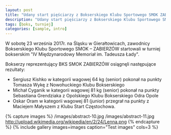 ```yaml
---
layout: post
title: "Udany start pięściarzy z Bokserskiego Klubu Sportowego SMOK ZABIERZÓW"
description: "Udany start pięściarzy z Bokserskiego Klubu Sportowego SMOK ZABIERZÓW."
tags: [boks, turniej]
categories: [sample, intro]
---
```


W sobotę 23 września 2017r. na Śląsku w Gierałtowicach, zawodnicy Bokserskiego Klubu Sportowego SMOK – ZABIERZÓW startowali w turniej bokserskim "IV Międzynarodowy Memoriał im. Tadeusza Łady".

Bokserzy reprezentujący BKS SMOK ZABIERZÓW osiągnęli następujące rezultaty:

* Sergiusz Kishko w kategorii wagowej 64 kg (senior) pokonał na punkty Tomasza Wykę z Nowohuckiego Klubu Bokserskiego
* Michał Cyganik w kategorii wagowej 81 kg (senior) pokonał na punkty Sebastiana Grendziaka z Opolskiego Klubu Bokserskiego Odra Opole
* Oskar Oram w kategorii wagowej 81 (junior) przegrał na punkty z Maciejem Małyszem z Klubu Start Częstochowa.

{% capture images %}
	/images/abstract-10.jpg
	/images/abstract-11.jpg
	http://upload.wikimedia.org/wikipedia/en/2/24/Lenna.png
{% endcapture %}
{% include gallery images=images caption="Test images" cols=3 %}
